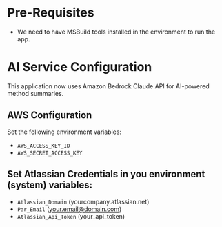 # Pre-Requisites
- We need to have MSBuild tools installed in the environment to run the app.

# AI Service Configuration

This application now uses Amazon Bedrock Claude API for AI-powered method summaries.

## AWS Configuration

Set the following environment variables:
- `AWS_ACCESS_KEY_ID`
- `AWS_SECRET_ACCESS_KEY`

## Set Atlassian Credentials in you environment (system) variables:
- `Atlassian_Domain` (yourcompany.atlassian.net)
- `Par_Email` (your.email@domain.com)
- `Atlassian_Api_Token` (your_api_token)
